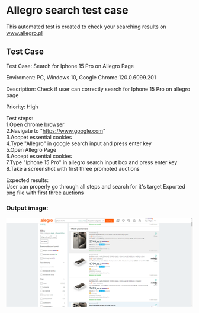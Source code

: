 
# Allegro search test case

This automated test is created to check your searching results on www.allegro.pl



## Test Case
Test Case: Search for Iphone 15 Pro on Allegro Page

Enviroment: PC, Windows 10, Google Chrome 120.0.6099.201 

Description: Check if user can correctly search for Iphone 15 Pro on allegro page

Priority: High

Test steps:\
1.Open chrome browser \
2.Navigate to "https://www.google.com" \
3.Accpet essential cookies\
4.Type "Allegro" in google search input and press enter key\
5.Open Allegro Page\
6.Accept essential cookies\
7.Type "Iphone 15 Pro" in allegro search input box and press enter key\
8.Take a screenshot with first three promoted auctions


Expected results:\
User can properly go through all steps and search for it's target
Exported png file with first three auctions
### Output image:
![Output image from allegro](src/test/java/Screenshots/photo.png)





